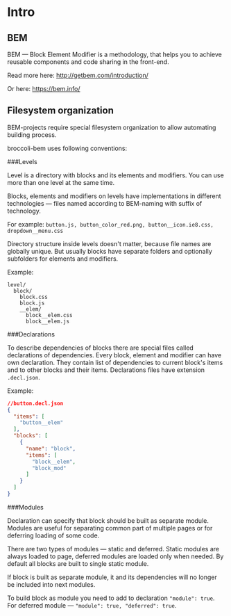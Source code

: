 Intro
=====

BEM
---

BEM — Block Element Modifier is a methodology, that helps you to achieve reusable components and code sharing in the front-end.

Read more here:
http://getbem.com/introduction/

Or here:
https://bem.info/

Filesystem organization
-----------------------

BEM-projects require special filesystem organization to allow automating building process.

broccoli-bem uses following conventions:

###Levels

Level is a directory with blocks and its elements and modifiers.
You can use more than one level at the same time.

Blocks, elements and modifiers on levels have implementations in different technologies
&mdash; files named according to BEM-naming with suffix of technology.

For example: `button.js, button_color_red.png, button__icon.ie8.css, dropdown__menu.css`

Directory structure inside levels doesn't matter, because file names are globally unique.
But usually blocks have separate folders and optionally subfolders for elements and modifiers.

Example:
```
level/
  block/
    block.css
    block.js
    __elem/
      block__elem.css
      block__elem.js
```

###Declarations

To describe dependencies of blocks there are special files called declarations of dependencies.
Every block, element and modifier can have own declaration. 
They contain list of dependencies to current block's items and to other blocks and their items.
Declarations files have extension `.decl.json`.

Example:
```json
//button.decl.json
{
  "items": [
    "button__elem"
  ],
  "blocks": [
    {
      "name": "block",
      "items": [
        "block__elem",
        "block_mod"
      ]
    }
  ]
}
```

###Modules

Declaration can specify that block should be built as separate module.
Modules are useful for separating common part of multiple pages or
for deferring loading of some code.

There are two types of modules &mdash; static and deferred.
Static modules are always loaded to page, deferred modules are loaded only when needed.
By default all blocks are built to single static module.

If block is built as separate module, it and its dependencies will no longer be included into next
modules.

To build block as module you need to add to declaration `"module": true`.<br>
For deferred module &mdash; `"module": true, "deferred": true`.
